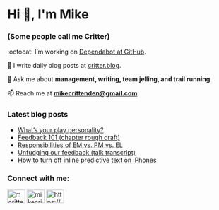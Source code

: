 # Hi 👋, I'm Mike
### (Some people call me Critter)

:octocat: I’m working on [Dependabot at GitHub](https://github.com/features/security).

📝 I write daily blog posts at [critter.blog](https://critter.blog).

💬 Ask me about **management, writing, team jelling, and trail running**.

📫 Reach me at **mikecrittenden@gmail.com**.

### Latest blog posts
<!-- BLOG-POST-LIST:START -->
- [What’s your play personality?](https://critter.blog/2024/01/12/whats-your-play-personality/)
- [Feedback 101 &lpar;chapter rough draft&rpar;](https://critter.blog/2024/01/11/feedback-101-chapter-rough-draft/)
- [Responsibilities of EM vs. PM vs. EL](https://critter.blog/2024/01/10/responsibilities-of-em-vs-pm-vs-el/)
- [Unfudging our feedback &lpar;talk transcript&rpar;](https://critter.blog/2024/01/09/unfudging-our-feedback-talk-transcript/)
- [How to turn off inline predictive text on iPhones](https://critter.blog/2024/01/08/how-to-turn-off-inline-predictive-text-on-iphones/)
<!-- BLOG-POST-LIST:END -->

<h3 align="left">Connect with me:</h3>
<p align="left">
<a href="https://twitter.com/mcrittenden" target="blank"><img align="center" src="https://raw.githubusercontent.com/rahuldkjain/github-profile-readme-generator/master/src/images/icons/Social/twitter.svg" alt="mcrittenden" height="30" width="40" /></a>
<a href="https://linkedin.com/in/mikecrittenden" target="blank"><img align="center" src="https://raw.githubusercontent.com/rahuldkjain/github-profile-readme-generator/master/src/images/icons/Social/linked-in-alt.svg" alt="mikecrittenden" height="30" width="40" /></a>
<a href="https://critter.blog/feed/" target="blank"><img align="center" src="https://raw.githubusercontent.com/rahuldkjain/github-profile-readme-generator/master/src/images/icons/Social/rss.svg" alt="https://critter.blog/feed/" height="30" width="40" /></a>
</p>
